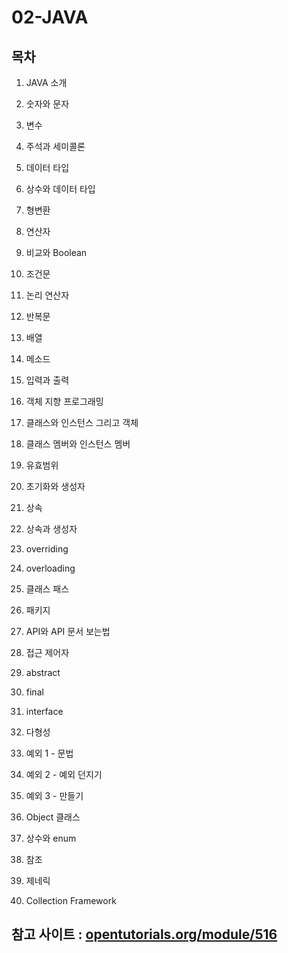 # 02-JAVA

## 목차

1. JAVA 소개

2. 숫자와 문자

3. 변수

4. 주석과 세미콜론

5. 데이터 타입

6. 상수와 데이터 타입

7. 형변환

8. 연산자

9. 비교와 Boolean

10. 조건문

11. 논리 연산자

12. 반복문

13. 배열

14. 메소드

15. 입력과 출력

16. 객체 지향 프로그래밍

17. 클래스와 인스턴스 그리고 객체

18. 클래스 멤버와 인스턴스 멤버

19. 유효범위

20. 초기화와 생성자

21. 상속

22. 상속과 생성자

23. overriding

24. overloading

25. 클래스 패스

26. 패키지

27. API와 API 문서 보는법

28. 접근 제어자

29. abstract

30. final

31. interface

32. 다형성

33. 예외 1 - 문법

34. 예외 2 - 예외 던지기

35. 예외 3 - 만들기

36. Object 클래스

37. 상수와 enum

38. 참조

39. 제네릭

40. Collection Framework

## 참고 사이트 : [opentutorials.org/module/516](opentutorials.org/module/516)
